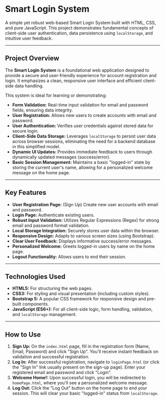 # Smart Login System

A simple yet robust web-based Smart Login System built with HTML, CSS, and pure JavaScript. This project demonstrates fundamental concepts of client-side user authentication, data persistence using `localStorage`, and intuitive user feedback.

---

## Project Overview

The **Smart Login System** is a foundational web application designed to provide a secure and user-friendly experience for account registration and login. It emphasizes a clean, responsive user interface and efficient client-side data handling.

This system is ideal for learning or demonstrating:
* **Form Validation:** Real-time input validation for email and password fields, ensuring data integrity.
* **User Registration:** Allows new users to create accounts with email and password.
* **User Authentication:** Verifies user credentials against stored data for secure login.
* **Client-Side Data Storage:** Leverages `localStorage` to persist user data across browser sessions, eliminating the need for a backend database in this simplified model.
* **Dynamic UI Updates:** Provides immediate feedback to users through dynamically updated messages (success/error).
* **Basic Session Management:** Maintains a basic "logged-in" state by storing the current user's name, allowing for a personalized welcome message on the home page.

---

## Key Features

* **User Registration Page:** (Sign Up) Create new user accounts with email and password.
* **Login Page:** Authenticate existing users.
* **Robust Input Validation:** Utilizes Regular Expressions (Regex) for strong email and password format validation.
* **Local Storage Integration:** Securely stores user data within the browser.
* **Responsive Design:** Adapts to various screen sizes (using Bootstrap).
* **Clear User Feedback:** Displays informative success/error messages.
* **Personalized Welcome:** Greets logged-in users by name on the home page.
* **Logout Functionality:** Allows users to end their session.

---

## Technologies Used

* **HTML5:** For structuring the web pages.
* **CSS3:** For styling and visual presentation (including custom styles).
* **Bootstrap 5:** A popular CSS framework for responsive design and pre-built components.
* **JavaScript (ES6+):** For all client-side logic, form handling, validation, and `localStorage` management.

---


## How to Use

1.  **Sign Up:** On the `index.html` page, fill in the registration form (Name, Email, Password) and click "Sign Up". You'll receive instant feedback on validation and successful registration.
2.  **Log In:** After successful registration, navigate to `loginPage.html` (or click the "Sign In" link usually present on the sign-up page). Enter your registered email and password and click "Login".
3.  **Welcome Home!:** Upon successful login, you will be redirected to `homePage.html`, where you'll see a personalized welcome message.
4.  **Log Out:** Click the "Log Out" button on the home page to end your session. This will clear your basic "logged-in" status from `localStorage`.
